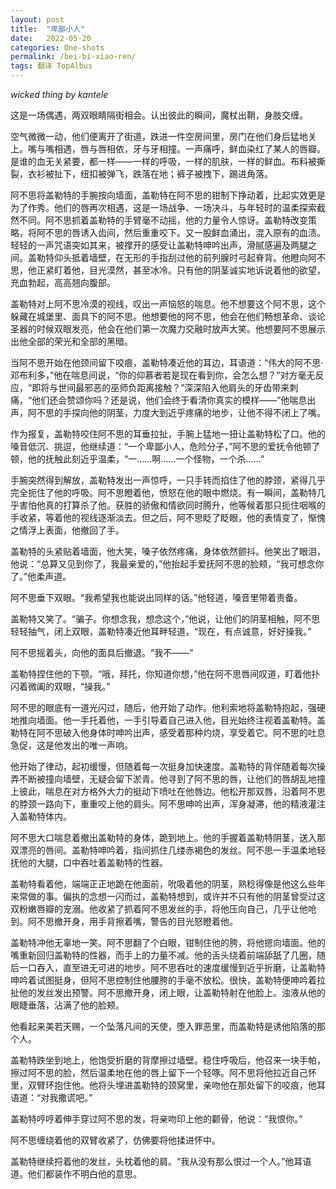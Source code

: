 ```yaml
---
layout: post
title:  "卑鄙小人"
date:   2022-05-20
categories: One-shots
permalink: /bei-bi-xiao-ren/
tags: 翻译 TopAlbus
---
```


*wicked thing by kantele*

这是一场偶遇，两双眼睛隔街相会。认出彼此的瞬间，魔杖出鞘，身肢交缠。

空气微微一动，他们便离开了街道，跌进一件空房间里，房门在他们身后猛地关上。嘴与嘴相遇，唇与唇相依，牙与牙相撞。一声痛呼，鲜血染红了某人的唇瓣。是谁的血无关紧要，都一样——一样的呼吸，一样的肌肤，一样的鲜血。布料被撕裂，衣衫被扯下，纽扣被弹飞，跌落在地；裤子被拽下，踢进角落。

阿不思将盖勒特的手腕按向墙面，盖勒特在阿不思的钳制下挣动着，比起实效更是为了作秀。他们的唇再次相遇，这是一场战争、一场决斗，与年轻时的温柔探索截然不同。阿不思抓着盖勒特的手臂毫不动摇，他的力量令人惊讶。盖勒特改变策略，将阿不思的唇诱入齿间，然后重重咬下。又一股鲜血涌出，混入原有的血渍。轻轻的一声咒语突如其来，被撑开的感受让盖勒特呻吟出声，滑腻感遍及两腿之间。盖勒特仰头抵着墙壁，在无形的手指刮过他的前列腺时弓起脊背。他瞪向阿不思，他正紧盯着他，目光漠然，甚至冰冷。只有他的阴茎诚实地诉说着他的欲望，充血勃起，高高翘向腹部。

盖勒特对上阿不思冷漠的视线，叹出一声恼怒的喘息。他不想要这个阿不思，这个躲藏在城堡里、面具下的阿不思。他想要他的阿不思，他会在他们畅想革命、谈论圣器的时候双眼发亮，他会在他们第一次魔力交融时放声大笑。他想要阿不思展示出他全部的荣光和全部的黑暗。

当阿不思开始在他颈间留下咬痕，盖勒特凑近他的耳边，耳语道：“伟大的阿不思·邓布利多，”他在喘息间说，“你的仰慕者若是现在看到你，会怎么想？”对方毫无反应，“即将与世间最邪恶的巫师负距离接触？”深深陷入他肩头的牙齿带来刺痛，“他们还会赞颂你吗？还是说，他们会终于看清你真实的模样——”他喘息出声，阿不思的手探向他的阴茎，力度大到近乎疼痛的地步，让他不得不闭上了嘴。

作为报复，盖勒特咬住阿不思的耳垂拉扯，手腕上猛地一扭让盖勒特松了口。他的嗓音低沉、挑逗，他继续道：“一个卑鄙小人，危险分子，”阿不思的爱抚令他顿了顿，他的抚触此刻近乎温柔，“一……啊……一个怪物，一个杀……”

手腕突然得到解放，盖勒特发出一声惊呼，一只手转而掐住了他的脖颈，紧得几乎完全扼住了他的呼吸。阿不思瞪着他，愤怒在他的眼中燃烧。有一瞬间，盖勒特几乎害怕他真的打算杀了他。获胜的骄傲和情欲同时腾升，他等候着那只扼住咽喉的手收紧，等着他的视线逐渐淡去。但之后，阿不思眨了眨眼，他的表情变了，惭愧之情浮上表面，他撤回了手。

盖勒特的头紧贴着墙面，他大笑，嗓子依然疼痛，身体依然颤抖。他笑出了眼泪，他说：“总算又见到你了，我最亲爱的，”他抬起手爱抚阿不思的脸颊，“我可想念你了。”他柔声道。

阿不思垂下双眼。“我希望我也能说出同样的话。”他轻道，嗓音里带着责备。

盖勒特又笑了。“骗子。你想念我，想念这个，”他说，让他们的阴茎相触，阿不思轻轻抽气，闭上双眼，盖勒特凑近他耳畔轻道，“现在，有点诚意，好好操我。”

阿不思摇着头，向他的面具后撤退。“我不——”

盖勒特捏住他的下颚。“哦，拜托，你知道你想，”他在阿不思唇间叹道，盯着他扑闪着微阖的双眼，“操我。”

阿不思的眼底有一道光闪过，随后，他开始了动作。他利索地将盖勒特抱起，强硬地推向墙面。他一手托着他，一手引导着自己进入他，目光始终注视着盖勒特。盖勒特在阿不思破入他身体时呻吟出声，感受着那种灼烧，享受着它。阿不思的吐息急促，这是他发出的唯一声响。

他开始了律动，起初缓慢，但随着每一次挺身加快速度。盖勒特的背伴随着每次操弄不断被撞向墙壁，无疑会留下淤青。他寻到了阿不思的唇，让他们的唇胡乱地撞上彼此，喘息在对方格外大力的挺动下喷吐在他唇边。他松开那双唇，沿着阿不思的脖颈一路向下，重重咬上他的肩头。阿不思呻吟出声，浑身凝滞，他的精液灌注入盖勒特体内。

阿不思大口喘息着撤出盖勒特的身体，跪到地上。他的手握着盖勒特阴茎，送入那双漂亮的唇间。盖勒特呻吟着，指间抓住几缕赤褐色的发丝。阿不思一手温柔地轻抚他的大腿，口中吞吐着盖勒特的性器。

盖勒特看着他，端端正正地跪在他面前，吮吸着他的阴茎，熟稔得像是他这么些年来常做的事。偏执的念想一闪而过，盖勒特想到，或许并不只有他的阴茎曾受过这双粉嫩唇瓣的宠溺。他收紧了抓着阿不思发丝的手，将他压向自己，几乎让他呛到。阿不思撤开身，用手背擦着嘴，警告的目光怒瞪着他。

盖勒特冲他无辜地一笑。阿不思翻了个白眼，钳制住他的胯，将他摁向墙面。他的嘴重新回归盖勒特的性器，而手上的力量不减。他的舌头绕着前端舔舐了几圈，随后一口吞入，直至进无可进的地步。阿不思吞吐的速度缓慢到近乎折磨，让盖勒特呻吟着试图挺身，但阿不思控制住他腰胯的手毫不放松。很快，盖勒特便呻吟着拉扯他的发丝发出预警。阿不思撤开身，闭上眼，让盖勒特射在他脸上。浊液从他的眼睫垂落，沾满了他的脸颊。

他看起来美若天赐，一个坠落凡间的天使，堕入罪恶里，而盖勒特是诱他陷落的那个人。

盖勒特跌坐到地上，他饱受折磨的背摩擦过墙壁。稳住呼吸后，他召来一块手帕，擦过阿不思的脸，然后温柔地在他的唇上留下一个轻啄。阿不思将他拉近自己怀里，双臂环抱住他。他将头埋进盖勒特的颈窝里，亲吻他在那处留下的咬痕，他耳语道：“对我撒谎吧。”

盖勒特哼哼着伸手穿过阿不思的发，将亲吻印上他的颧骨，他说：“我恨你。”

阿不思缠绕着他的双臂收紧了，仿佛要将他揉进怀中。

盖勒特继续捋着他的发丝，头枕着他的肩。“我从没有那么恨过一个人。”他耳语道。他们都装作不明白他的意思。
